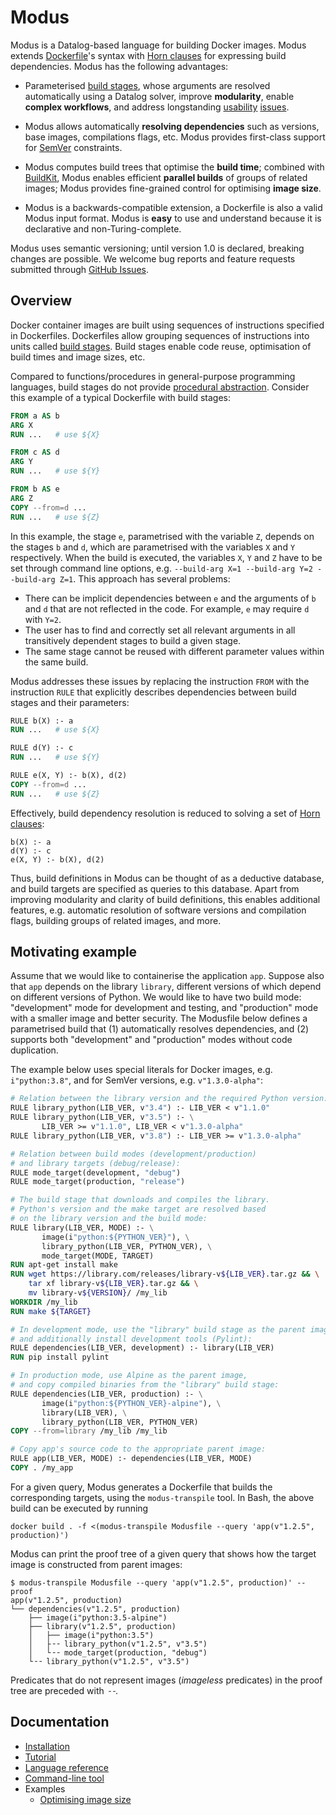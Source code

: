 # Modus

Modus is a Datalog-based language for building Docker images. Modus extends [Dockerfile](https://docs.docker.com/engine/reference/builder/)'s syntax with [Horn clauses](https://en.wikipedia.org/wiki/Horn_clause) for expressing build dependencies. Modus has the following advantages:

- Parameterised [build stages](https://docs.docker.com/develop/develop-images/multistage-build/), whose arguments are resolved automatically using a Datalog solver, improve __modularity__, enable __complex workflows__, and address longstanding [usability](https://github.com/moby/moby/issues/32100) [issues](https://github.com/moby/moby/issues/32100).

- Modus allows automatically __resolving dependencies__ such as versions, base images, compilations flags, etc. Modus provides first-class support for [SemVer](https://semver.org/) constraints.

- Modus computes build trees that optimise the __build time__; combined with [BuildKit](https://github.com/moby/buildkit), Modus enables efficient __parallel builds__ of groups of related images; Modus provides fine-grained control for optimising __image size__.

- Modus is a backwards-compatible extension, a Dockerfile is also a valid Modus input format. Modus is __easy__ to use and understand because it is declarative and non-Turing-complete.

Modus uses semantic versioning; until version 1.0 is declared, breaking changes are possible. We welcome bug reports and feature requests submitted through [GitHub Issues](https://github.com/mechtaev/modus/issues).

## Overview

Docker container images are built using sequences of instructions specified in Dockerfiles. Dockerfiles allow grouping sequences of instructions into units called [build stages](https://docs.docker.com/develop/develop-images/multistage-build/). Build stages enable code reuse, optimisation of build times and image sizes, etc.

Compared to functions/procedures in general-purpose programming languages, build stages do not provide [procedural abstraction](http://www.eecs.qmul.ac.uk/~mmh/AMCM048/abstraction/procedural.html). Consider this example of a typical Dockerfile with build stages:

```Dockerfile
FROM a AS b
ARG X
RUN ...   # use ${X}

FROM c AS d
ARG Y
RUN ...   # use ${Y}

FROM b AS e
ARG Z
COPY --from=d ...
RUN ...   # use ${Z}
```

In this example, the stage `e`, parametrised with the variable `Z`, depends on the stages `b` and `d`, which are parametrised with the variables `X` and `Y` respectively. When the build is executed, the variables `X`, `Y` and `Z` have to be set through command line options, e.g. `--build-arg X=1 --build-arg Y=2 --build-arg Z=1`. This approach has several problems:
- There can be implicit dependencies between `e` and the arguments of `b` and `d` that are not reflected in the code. For example, `e` may require `d` with `Y=2`.
- The user has to find and correctly set all relevant arguments in all transitively dependent stages to build a given stage.
- The same stage cannot be reused with different parameter values within the same build.

Modus addresses these issues by replacing the instruction `FROM` with the instruction `RULE` that explicitly describes dependencies between build stages and their parameters:

```Dockerfile
RULE b(X) :- a
RUN ...   # use ${X}

RULE d(Y) :- c
RUN ...   # use ${Y}

RULE e(X, Y) :- b(X), d(2)
COPY --from=d ...
RUN ...   # use ${Z}
```

Effectively, build dependency resolution is reduced to solving a set of [Horn clauses](https://en.wikipedia.org/wiki/Horn_clause):

    b(X) :- a
    d(Y) :- c
    e(X, Y) :- b(X), d(2)

Thus, build definitions in Modus can be thought of as a deductive database, and build targets are specified as queries to this database. Apart from improving modularity and clarity of build definitions,  this enables additional features, e.g. automatic resolution of software versions and compilation flags, building groups of related images, and more.

## Motivating example

Assume that we would like to containerise the application `app`. Suppose also that `app` depends on the library `library`, different versions of which depend on different versions of Python. We would like to have two build mode: "development" mode for development and testing, and "production" mode with a smaller image and better security. The Modusfile below defines a parametrised build that (1) automatically resolves dependencies, and (2) supports both "development" and "production" modes without code duplication. 

The example below uses special literals for Docker images, e.g. `i"python:3.8"`, and for SemVer versions, e.g. `v"1.3.0-alpha"`:

```Dockerfile
# Relation between the library version and the required Python version:
RULE library_python(LIB_VER, v"3.4") :- LIB_VER < v"1.1.0"
RULE library_python(LIB_VER, v"3.5") :- \
       LIB_VER >= v"1.1.0", LIB_VER < v"1.3.0-alpha"
RULE library_python(LIB_VER, v"3.8") :- LIB_VER >= v"1.3.0-alpha"

# Relation between build modes (development/production)
# and library targets (debug/release):
RULE mode_target(development, "debug")
RULE mode_target(production, "release")

# The build stage that downloads and compiles the library.
# Python's version and the make target are resolved based
# on the library version and the build mode:
RULE library(LIB_VER, MODE) :- \
       image(i"python:${PYTHON_VER}"), \
       library_python(LIB_VER, PYTHON_VER), \
       mode_target(MODE, TARGET)
RUN apt-get install make
RUN wget https://library.com/releases/library-v${LIB_VER}.tar.gz && \
    tar xf library-v${LIB_VER}.tar.gz && \
    mv library-v${VERSION}/ /my_lib
WORKDIR /my_lib
RUN make ${TARGET}

# In development mode, use the "library" build stage as the parent image,
# and additionally install development tools (Pylint):
RULE dependencies(LIB_VER, development) :- library(LIB_VER)
RUN pip install pylint

# In production mode, use Alpine as the parent image,
# and copy compiled binaries from the "library" build stage:
RULE dependencies(LIB_VER, production) :- \
       image(i"python:${PYTHON_VER}-alpine"), \
       library(LIB_VER), \
       library_python(LIB_VER, PYTHON_VER)
COPY --from=library /my_lib /my_lib

# Copy app's source code to the appropriate parent image:
RULE app(LIB_VER, MODE) :- dependencies(LIB_VER, MODE)
COPY . /my_app
```

For a given query, Modus generates a Dockerfile that builds the corresponding targets, using the `modus-transpile` tool. In Bash, the above build can be executed by running 

    docker build . -f <(modus-transpile Modusfile --query 'app(v"1.2.5", production)')

Modus can print the proof tree of a given query that shows how the target image is constructed from parent images:

    $ modus-transpile Modusfile --query 'app(v"1.2.5", production)' --proof
    app(v"1.2.5", production)
    └── dependencies(v"1.2.5", production)
        ├── image(i"python:3.5-alpine")
        ├── library(v"1.2.5", production)
        │   ├── image(i"python:3.5")
        │   ├╶╶ library_python(v"1.2.5", v"3.5")
        │   └╶╶ mode_target(production, "debug")
        └╶╶ library_python(v"1.2.5", v"3.5")

Predicates that do not represent images (_imageless_ predicates) in the proof tree are preceded with `╶╶`.

## Documentation

- [Installation](doc/installation.md)
- [Tutorial](doc/tutorial.md)
- [Language reference](doc/language-reference.md)
- [Command-line tool](doc/command-line-tool.md)
- Examples
  - [Optimising image size](doc/example/optimising-image-size.md)
